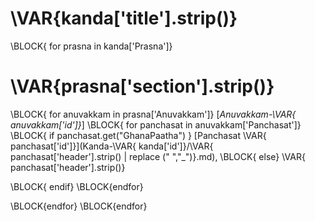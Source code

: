 


# \VAR{kanda['title'].strip()} #

\BLOCK{ for prasna in kanda['Prasna']}
# \VAR{prasna['section'].strip()} #




\BLOCK{ for anuvakkam in prasna['Anuvakkam']}
[_Anuvakkam-\VAR{ anuvakkam['id']}_]
\BLOCK{ for panchasat in anuvakkam['Panchasat']}
\BLOCK{ if panchasat.get("GhanaPaatha") }
[Panchasat \VAR{ panchasat['id']}](Kanda-\VAR{ kanda['id']}/\VAR{ panchasat['header'].strip() | replace (" ","_")}.md),
\BLOCK{ else}
\VAR{ panchasat['header'].strip()}

\BLOCK{ endif}
\BLOCK{endfor}





\BLOCK{endfor}
\BLOCK{endfor}





